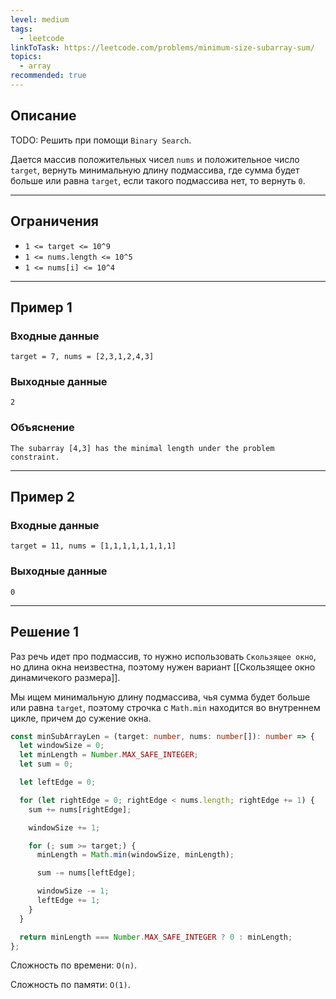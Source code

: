 ```yaml
---
level: medium
tags:
  - leetcode
linkToTask: https://leetcode.com/problems/minimum-size-subarray-sum/
topics:
  - array
recommended: true
---
```

## Описание

TODO: Решить при помощи `Binary Search`.

Дается массив положительных чисел `nums` и положительное число `target`, вернуть минимальную длину подмассива, где сумма будет больше или равна `target`, если такого подмассива нет, то вернуть `0`.

---
## Ограничения

- `1 <= target <= 10^9`
- `1 <= nums.length <= 10^5`
- `1 <= nums[i] <= 10^4`

---
## Пример 1

### Входные данные

```
target = 7, nums = [2,3,1,2,4,3]
```
### Выходные данные

```
2
```
### Объяснение

```
The subarray [4,3] has the minimal length under the problem constraint.
```

---
## Пример 2

### Входные данные

```
target = 11, nums = [1,1,1,1,1,1,1,1]
```
### Выходные данные

```
0
```

---
## Решение 1

Раз речь идет про подмассив, то нужно использовать `Скользящее окно`, но длина окна неизвестна, поэтому нужен вариант [[Скользящее окно динамичекого размера]].

Мы ищем минимальную длину подмассива, чья сумма будет больше или равна `target`, поэтому строчка с `Math.min` находится во внутреннем цикле, причем до сужение окна.

```typescript
const minSubArrayLen = (target: number, nums: number[]): number => {
  let windowSize = 0;
  let minLength = Number.MAX_SAFE_INTEGER;
  let sum = 0;

  let leftEdge = 0;

  for (let rightEdge = 0; rightEdge < nums.length; rightEdge += 1) {
    sum += nums[rightEdge];

    windowSize += 1;

    for (; sum >= target;) {
      minLength = Math.min(windowSize, minLength);

      sum -= nums[leftEdge];

      windowSize -= 1;
      leftEdge += 1;
    }
  }

  return minLength === Number.MAX_SAFE_INTEGER ? 0 : minLength;
};
```

Сложность по времени: `O(n)`.

Сложность по памяти: `O(1)`.